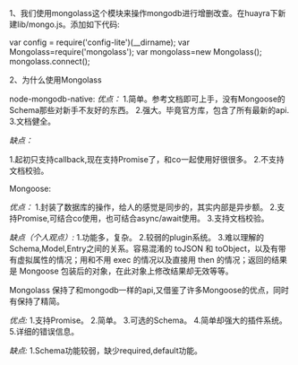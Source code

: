 1、我们使用mongolass这个模块来操作mongodb进行增删改查。在huayra下新建lib/mongo.js。添加如下代码:

var config = require('config-lite')(__dirname);
var Mongolass=require('mongolass');
var mongolass=new Mongolass();
mongolass.connect();


2、为什么使用Mongolass

node-mongodb-native:
*优点：*
1.简单。参考文档即可上手，没有Mongoose的Schema那些对新手不友好的东西。
2.强大。毕竟官方库，包含了所有最新的api.
3.文档健全。


*缺点：*

1.起初只支持callback,现在支持Promise了，和co一起使用好很很多。
2.不支持文档校验。


Mongoose:

*优点：*
1.封装了数据库的操作，给人的感觉是同步的，其实内部是异步额。
2.支持Promise,可结合co使用，也可结合async/await使用。
3.支持文档校验。

*缺点（个人观点）:*
1.功能多，复杂。
2.较弱的plugin系统。
3.难以理解的Schema,Model,Entry之间的关系。容易混淆的 toJSON 和 toObject，以及有带有虚拟属性的情况；用和不用 exec 的情况以及直接用 then 的情况；返回的结果是 Mongoose 包装后的对象，在此对象上修改结果却无效等等。

Mongolass
保持了和mongodb一样的api,又借鉴了许多Mongoose的优点，同时有保持了精简。

*优点:*
1.支持Promise。
2.简单。
3.可选的Schema。
4.简单却强大的插件系统。
5.详细的错误信息。


*缺点:*
1.Schema功能较弱，缺少required,default功能。

